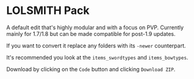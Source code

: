 # LOLSMITH Pack

A default edit that's highly modular and with a focus on PVP. Currently mainly for 1.7/1.8 but can be made compatible for post-1.9 updates.

If you want to convert it replace any folders with its `-newer` counterpart.

It's recommended you look at the `items_swordtypes` and `items_bowtypes`.

Download by clicking on the `Code` button and clicking `Download ZIP`.
